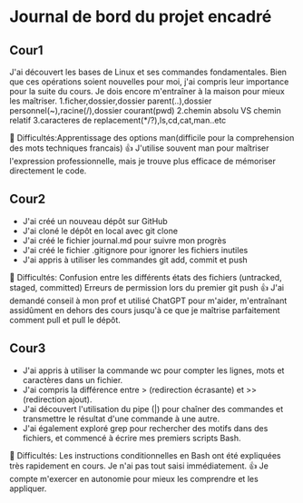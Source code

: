 # Journal de bord du projet encadré

## Cour1 
J'ai découvert les bases de Linux et ses commandes fondamentales. Bien que ces opérations soient nouvelles pour moi, j'ai compris leur importance pour la suite du cours. Je dois encore m'entraîner à la maison pour mieux les maîtriser.
1.ficher,dossier,dossier parent(..),dossier personnel(~),racine(/),dossier courant(pwd)
2.chemin absolu VS chemin relatif
3.caracteres de replacement(*/?),ls,cd,cat,man..etc

🥇 Difficultés:Apprentissage des options man(difficile pour la comprehension des mots techniques francais)
👍 J'utilise souvent man pour maîtriser l'expression professionnelle, mais je trouve plus efficace de mémoriser directement le code.


## Cour2
- J'ai créé un nouveau dépôt sur GitHub
- J'ai cloné le dépôt en local avec git clone
- J'ai créé le fichier journal.md pour suivre mon progrès
- J'ai créé le fichier .gitignore pour ignorer les fichiers inutiles
- J'ai appris à utiliser les commandes git add, commit et push

🥇 Difficultés: Confusion entre les différents états des fichiers (untracked, staged, committed)
  Erreurs de permission lors du premier git push
👍 J'ai demandé conseil à mon prof et utilisé ChatGPT pour m'aider, m'entraînant assidûment en dehors des cours jusqu'à ce que je maîtrise parfaitement comment pull et pull le dépôt.


## Cour3
- J'ai appris à utiliser la commande wc pour compter les lignes, mots et caractères dans un fichier.
- J'ai compris la différence entre > (redirection écrasante) et >> (redirection ajout).
- J'ai découvert l'utilisation du pipe (|) pour chaîner des commandes et transmettre le résultat d'une commande à une autre.
- J'ai également exploré grep pour rechercher des motifs dans des fichiers, et commencé à écrire mes premiers scripts Bash.

🥇 Difficultés: Les instructions conditionnelles en Bash ont été expliquées très rapidement en cours. Je n'ai pas tout saisi immédiatement. 
👍 Je compte m'exercer en autonomie pour mieux les comprendre et les appliquer.
